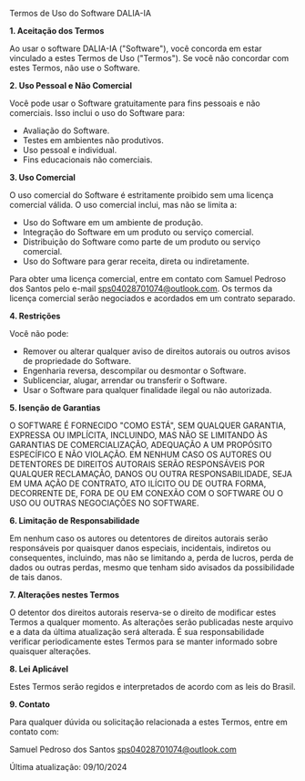 Termos de Uso do Software DALIA-IA

**1. Aceitação dos Termos**

Ao usar o software DALIA-IA ("Software"), você concorda em estar vinculado a estes Termos de Uso ("Termos"). Se você não concordar com estes Termos, não use o Software.

**2. Uso Pessoal e Não Comercial**

Você pode usar o Software gratuitamente para fins pessoais e não comerciais.  Isso inclui o uso do Software para:

* Avaliação do Software.
* Testes em ambientes não produtivos.
* Uso pessoal e individual.
* Fins educacionais não comerciais.

**3. Uso Comercial**

O uso comercial do Software é estritamente proibido sem uma licença comercial válida.  O uso comercial inclui, mas não se limita a:

* Uso do Software em um ambiente de produção.
* Integração do Software em um produto ou serviço comercial.
* Distribuição do Software como parte de um produto ou serviço comercial.
* Uso do Software para gerar receita, direta ou indiretamente.

Para obter uma licença comercial, entre em contato com Samuel Pedroso dos Santos pelo e-mail sps04028701074@outlook.com. Os termos da licença comercial serão negociados e acordados em um contrato separado.

**4. Restrições**

Você não pode:

* Remover ou alterar qualquer aviso de direitos autorais ou outros avisos de propriedade do Software.
* Engenharia reversa, descompilar ou desmontar o Software.
* Sublicenciar, alugar, arrendar ou transferir o Software.
* Usar o Software para qualquer finalidade ilegal ou não autorizada.

**5. Isenção de Garantias**

O SOFTWARE É FORNECIDO "COMO ESTÁ", SEM QUALQUER GARANTIA, EXPRESSA OU IMPLÍCITA, INCLUINDO, MAS NÃO SE LIMITANDO ÀS GARANTIAS DE COMERCIALIZAÇÃO, ADEQUAÇÃO A UM PROPÓSITO ESPECÍFICO E NÃO VIOLAÇÃO. EM NENHUM CASO OS AUTORES OU DETENTORES DE DIREITOS AUTORAIS SERÃO RESPONSÁVEIS POR QUALQUER RECLAMAÇÃO, DANOS OU OUTRA RESPONSABILIDADE, SEJA EM UMA AÇÃO DE CONTRATO, ATO ILÍCITO OU DE OUTRA FORMA, DECORRENTE DE, FORA DE OU EM CONEXÃO COM O SOFTWARE OU O USO OU OUTRAS NEGOCIAÇÕES NO SOFTWARE.

**6. Limitação de Responsabilidade**

Em nenhum caso os autores ou detentores de direitos autorais serão responsáveis por quaisquer danos especiais, incidentais, indiretos ou consequentes, incluindo, mas não se limitando a, perda de lucros, perda de dados ou outras perdas, mesmo que tenham sido avisados da possibilidade de tais danos.

**7. Alterações nestes Termos**

O detentor dos direitos autorais reserva-se o direito de modificar estes Termos a qualquer momento.  As alterações serão publicadas neste arquivo e a data da última atualização será alterada.  É sua responsabilidade verificar periodicamente estes Termos para se manter informado sobre quaisquer alterações.

**8. Lei Aplicável**

Estes Termos serão regidos e interpretados de acordo com as leis do Brasil.

**9. Contato**

Para qualquer dúvida ou solicitação relacionada a estes Termos, entre em contato com:

Samuel Pedroso dos Santos
sps04028701074@outlook.com


Última atualização: 09/10/2024

